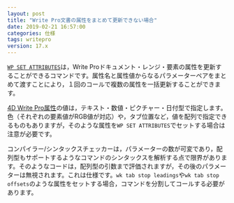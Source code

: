 ```yaml
---
layout: post
title: "Write Pro文書の属性をまとめて更新できない場合"
date: 2019-02-21 16:57:00
categories: 仕様 
tags: writepro
version: 17.x
---
```


[``WP SET ATTRIBUTES``](https://doc.4d.com/4Dv17/4D/17/WP-SET-ATTRIBUTES.301-3726313.ja.html)は，Write Proドキュメント・レンジ・要素の属性を更新することができるコマンドです。属性名と属性値からなるパラメーターペアをまとめて渡すことにより，１回のコールで複数の属性を一括更新することができます。

[4D Write Pro属性](https://doc.4d.com/4Dv17/4D/17/4D-Write-Pro-Attributes.300-3726323.ja.html)の値は，テキスト・数値・ピクチャー・日付型で指定します。色（それぞれの要素値がRGB値が対応）や，タブ位置など，値を配列で指定できるものもありますが，そのような属性を``WP SET ATTRIBUTES``でセットする場合は注意が必要です。

コンパイラー/シンタックスチェッカーは，パラメーターの数が可変であり，配列型もサポートするようなコマンドのシンタックスを解析する点で限界があります。そのようなコードは，配列型の引数まで評価されますが，その後のパラメーターは無視されます。これは仕様です。``wk tab stop leadings``や``wk tab stop offsets``のような属性をセットする場合，コマンドを分割してコールする必要があります。
